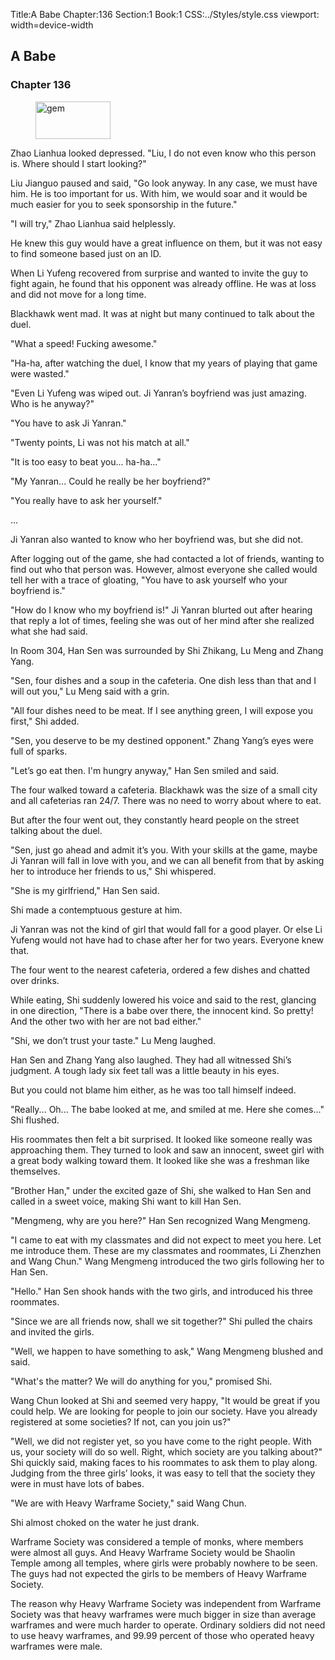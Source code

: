 Title:A Babe 
Chapter:136 
Section:1 
Book:1 
CSS:../Styles/style.css 
viewport: width=device-width
  
## A Babe
### Chapter 136
  
<figure>
	<img src="../Images/gem.gif" alt="gem" id="gem" width="120" height="60" />
</figure>
  

  
Zhao Lianhua looked depressed. "Liu, I do not even know who this person is. Where should I start looking?"

Liu Jianguo paused and said, "Go look anyway. In any case, we must have him. He is too important for us. With him, we would soar and it would be much easier for you to seek sponsorship in the future."

"I will try," Zhao Lianhua said helplessly.

He knew this guy would have a great influence on them, but it was not easy to find someone based just on an ID.

When Li Yufeng recovered from surprise and wanted to invite the guy to fight again, he found that his opponent was already offline. He was at loss and did not move for a long time.

Blackhawk went mad. It was at night but many continued to talk about the duel.

"What a speed! Fucking awesome."

"Ha-ha, after watching the duel, I know that my years of playing that game were wasted."

"Even Li Yufeng was wiped out. Ji Yanran’s boyfriend was just amazing. Who is he anyway?"

"You have to ask Ji Yanran."

"Twenty points, Li was not his match at all."

"It is too easy to beat you... ha-ha..."

"My Yanran... Could he really be her boyfriend?"

"You really have to ask her yourself."

...

Ji Yanran also wanted to know who her boyfriend was, but she did not.

After logging out of the game, she had contacted a lot of friends, wanting to find out who that person was. However, almost everyone she called would tell her with a trace of gloating, "You have to ask yourself who your boyfriend is."

"How do I know who my boyfriend is!" Ji Yanran blurted out after hearing that reply a lot of times, feeling she was out of her mind after she realized what she had said.

In Room 304, Han Sen was surrounded by Shi Zhikang, Lu Meng and Zhang Yang.

"Sen, four dishes and a soup in the cafeteria. One dish less than that and I will out you," Lu Meng said with a grin.

"All four dishes need to be meat. If I see anything green, I will expose you first," Shi added.

"Sen, you deserve to be my destined opponent." Zhang Yang’s eyes were full of sparks.

"Let’s go eat then. I'm hungry anyway," Han Sen smiled and said.

The four walked toward a cafeteria. Blackhawk was the size of a small city and all cafeterias ran 24/7. There was no need to worry about where to eat.

But after the four went out, they constantly heard people on the street talking about the duel.

"Sen, just go ahead and admit it’s you. With your skills at the game, maybe Ji Yanran will fall in love with you, and we can all benefit from that by asking her to introduce her friends to us," Shi whispered.

"She is my girlfriend," Han Sen said.

Shi made a contemptuous gesture at him.

Ji Yanran was not the kind of girl that would fall for a good player. Or else Li Yufeng would not have had to chase after her for two years. Everyone knew that.

The four went to the nearest cafeteria, ordered a few dishes and chatted over drinks.

While eating, Shi suddenly lowered his voice and said to the rest, glancing in one direction, "There is a babe over there, the innocent kind. So pretty! And the other two with her are not bad either."

"Shi, we don’t trust your taste." Lu Meng laughed.

Han Sen and Zhang Yang also laughed. They had all witnessed Shi’s judgment. A tough lady six feet tall was a little beauty in his eyes.

But you could not blame him either, as he was too tall himself indeed.

"Really... Oh... The babe looked at me, and smiled at me. Here she comes..." Shi flushed.

His roommates then felt a bit surprised. It looked like someone really was approaching them. They turned to look and saw an innocent, sweet girl with a great body walking toward them. It looked like she was a freshman like themselves.

"Brother Han," under the excited gaze of Shi, she walked to Han Sen and called in a sweet voice, making Shi want to kill Han Sen.

"Mengmeng, why are you here?" Han Sen recognized Wang Mengmeng.

"I came to eat with my classmates and did not expect to meet you here. Let me introduce them. These are my classmates and roommates, Li Zhenzhen and Wang Chun." Wang Mengmeng introduced the two girls following her to Han Sen.

"Hello." Han Sen shook hands with the two girls, and introduced his three roommates.

"Since we are all friends now, shall we sit together?" Shi pulled the chairs and invited the girls.

"Well, we happen to have something to ask," Wang Mengmeng blushed and said.

"What's the matter? We will do anything for you," promised Shi.

Wang Chun looked at Shi and seemed very happy, "It would be great if you could help. We are looking for people to join our society. Have you already registered at some societies? If not, can you join us?"

"Well, we did not register yet, so you have come to the right people. With us, your society will do so well. Right, which society are you talking about?" Shi quickly said, making faces to his roommates to ask them to play along. Judging from the three girls’ looks, it was easy to tell that the society they were in must have lots of babes.

"We are with Heavy Warframe Society," said Wang Chun.

Shi almost choked on the water he just drank.

Warframe Society was considered a temple of monks, where members were almost all guys. And Heavy Warframe Society would be Shaolin Temple among all temples, where girls were probably nowhere to be seen. The guys had not expected the girls to be members of Heavy Warframe Society.

The reason why Heavy Warframe Society was independent from Warframe Society was that heavy warframes were much bigger in size than average warframes and were much harder to operate. Ordinary soldiers did not need to use heavy warframes, and 99.99 percent of those who operated heavy warframes were male.